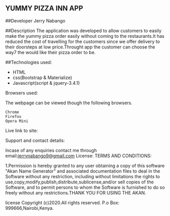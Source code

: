 ## YUMMY PIZZA INN APP

##Developer
Jerry Nabango

##Description
The application was developed to allow customers  to easily make the yummy pizza order easily without coming to the restaurants.It has reduced the cost of travelling for the customers since we offer delivery to their doorsteps at low price.Throught app the customer can choose the way7 the  would like their pizza order to  be.

##Technologies used:
* HTML
* css(Bootstrap & Materialize)
* Javascript(script & jquery-3.4.1)

Browsers used:

The webpage can be viewed though the following browsers.

    Chrome
    Firefox
    Opera Mini

Live link to site:


Support and contact details:

Incase of any enquiries contact me through email:jerrynabango9@gmail.com
License:
TERMS AND CONDITIONS:

1.Permission is hereby granted to any user obtaining a copy of this software "Akan Name Generator" and associated documentation files to deal in the Software without any restriction, including without limitations the rights to use,copy,modify,publish,distribute,sublicense,and/or sell copies of the Software, and to permit persons to whom the Software is furnished to do so freely without any restrictions.THANK YOU FOR USING THE AKAN.

license Copyright (c)2020.All rights reserved. P.o Box: 999666,Nairobi,Kenya.

